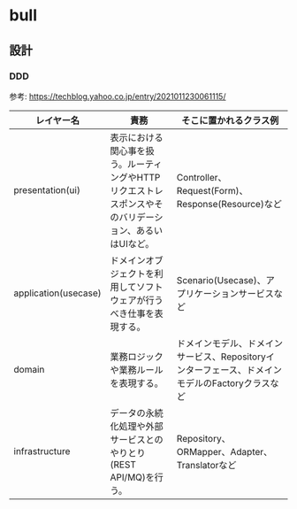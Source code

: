 # bull

## 設計
### DDD
参考: https://techblog.yahoo.co.jp/entry/2021011230061115/

レイヤー名	| 責務 | そこに置かれるクラス例
--- | --- | ---
presentation(ui) | 表示における関心事を扱う。ルーティングやHTTPリクエストレスポンスやそのバリデーション、あるいはUIなど。 | Controller、Request(Form)、Response(Resource)など
application(usecase) | ドメインオブジェクトを利用してソフトウェアが行うべき仕事を表現する。 | Scenario(Usecase)、アプリケーションサービスなど
domain | 業務ロジックや業務ルールを表現する。	| ドメインモデル、ドメインサービス、Repositoryインターフェース、ドメインモデルのFactoryクラスなど
infrastructure | データの永続化処理や外部サービスとのやりとり(REST API/MQ)を行う。 | Repository、ORMapper、Adapter、Translatorなど
